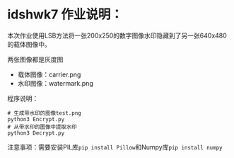 # idshwk7 作业说明：

本次作业使用LSB方法将一张200x250的数字图像水印隐藏到了另一张640x480的载体图像中。

两张图像都是灰度图
- 载体图像：carrier.png
- 水印图像：watermark.png

程序说明：

```shell
# 生成带水印的图像test.png
python3 Encrypt.py
# 从带水印的图像中提取水印
python3 Decrypt.py
```

注意事项：需要安装PIL库`pip install Pillow`和Numpy库`pip install numpy`
